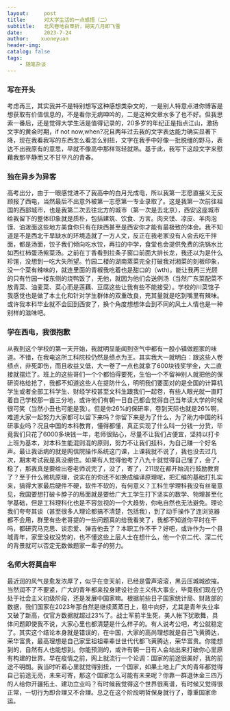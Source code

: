 ```yaml
---
layout:     post
title:      对大学生活的一点感悟（二）
subtitle:   北风卷地白草折，胡天八月即飞雪
date:       2023-7-24
author:    xuoneyuan
header-img: 
catalog: false
tags:
    - 随笔杂谈
---
```


### 写在开头
考虑再三，其实我并不是特别想写这种感想类杂文的，一是别人特意点进你博客是想获取有价值信息的，不是看你无病呻吟的，二是这种文章水多了也不好。但我思索一番后，还是觉得大学生活是值得记录的，20多岁的年纪正是指点江山，激扬文字的黄金时期，if not now,when?况且两年过去我的文字表达能力确实显著下降，现在我看我写的东西怎么看怎么别扭，文字在我手中好像一批脱缰的野马，表达不出我原有的意思，早就不像高中那样驾轻就熟。基于此，我写下这段文字来慰藉我那平静而又不甘平凡的青春。
### 独在异乡为异客
高考出分，由于一眼感觉进不了我高中的白月光成电，所以我第一志愿直接义无反顾报了西电，当然最后不出意外被第一志愿第一专业录取了。这是我第一次前往祖国的西部城市，也是我第二次去往北方的城市（第一次是去北京），西安这座城市给我留下的整体印象就是质朴，包括建筑、饮食、方言。肉夹馍、凉皮、羊肉泡馍、油泼面这些地方美食你只有在陕西甚至是西安你才能有最极致的体会。我不知道是不是西北干旱缺水的环境造就了一方人文，反正在我老家没有人会去吃干拌面，都是汤面，饺子我们倾向吃水饺，再拉的中学，食堂也会提供免费的洗锅水比如西红柿蛋汤紫菜汤。之前在丁香看到拉条子窗口前面大排长龙，我还以为是什么珍馐，没想到一吃大失所望。竹园二楼的湖南蒸菜完全打破我对湘菜的刻板印象，没一个菜有辣味的，就连里面的青椒我吃着也是甜口的（wth)。能让我再三光顾的只有竹园一楼东侧的烧鸭饭了，无他，就因为他们会送例汤（当然广东菜配菜不放青菜、油麦菜、菜心而是莲藕、豆腐这些让我有些不能接受）。学校的川菜馆子我感觉也是做了本土化和针对学生群体的双重改良，充其量就是吃到嘴里有辣味。或许我本科毕业就不会回到西安了，换个角度想想体会到不同的风土人情也是一种别样的滋味吧。
### 学在西电，我很抱歉
从我到这个学校的第一天开始，我就明显能闻到空气中都有一股小镇做题家的味道。不错，在我电这所工科院校仍然是绩点为王。其实我大一就明白：跟这些人卷绩点，非死即伤，而且收益又低，大一卷了一点也就拿了600块钱奖学金，大二直接就摆烂了。班上的这些哥们一个个都怕得要死，生怕一个不留神别人就把他的保研资格给抢了，我都不知道这些人在提防什么，明明我们要面对的是全国的计算机学生或者全部工科学生、财经学校甚至文科生跟我们一起卷，有些人眼光就一直盯着自己学校那一亩三分地，或许他们有朝一日自己都会觉得自己当年读大学的时候很可笑（当然小丑也可能是我）。但是你26%的保研率，卷到天际也就是26%啊，难道大家一起努力大家都可以留下来吗？你留下来是为了什么，为了助力中国的科研事业吗？况且中国的本科教育，懂得都懂，真正实现了什么叫一分钱一分货，毕竟我们只花了6000多块钱一年，老师很贴心，尽量不让我们占便宜，坚持以打卡上班为基本，对本科生能混则混的原则，努力不让我们挂科，为自己赚一个好名声。最让我诟病的就是网信院操作系统这门课，上课我就不说了，我也没去过几次，期末考试我是真没绷住。如果有人觉得他考了八九十就觉得自己懂了，会了，稳了，那我真是要给出卷老师说完了，没了，寄了，211现在都开始流行鼓励教育了？至于什么微机原理，说实在的你还不如换成编译原理呢，把汇编的基础打扎实来，搞得大家最后硬件不硬，软件不软的，有何意义？工科生学理科我没有丝毫意见，我国要想打破卡脖子的局面就是要给广大工学生打下坚实的数学、物理甚至化学基础，但是工科理科化也是不容忽视的一个大趋势，你电自然也无法避免。理论我们夸夸其谈（甚至很多人理论都搞不清楚，包括我），到了动手操作了连浏览器都不会用，群里有些老哥提的一些问题真的给我看笑了，我都不知道你平时在干吗，都研究马克思、谈恋爱、弹吉他去了？本职工作不干？好吧，或许作为一个县城青年，家里没权没势的，也不懂这些上层人士在想什么，他一个京二代、深二代的背景就可以否定无数做题家一辈子的努力。
### 名师大将莫自牢
最近润的风气是愈发浓厚了，似乎在变天前，已经是雷声滚滚，黑云压城城欲摧。当然润不了不要紧，广大的青年都来投身建设社会主义伟大事业，毕竟我们现在仍处于社会主义初级阶段，还是发展中国家嘛。根据前些日子国家统计局、财政部的数据，我们国家在2023年那自然是继续蒸蒸日上，稳中向好，尤其是青年失业率又破了新高，仅官方数据就超过23%了。战士军前半生死，美人帐下犹歌舞，具体问题即使我不说，大家心里也都清楚是什么样子的。有人说考公吧，考公就稳定了。其实这个结论本身就是错误的，在中国，大家的高尚理想就是自己飞黄腾达，荣华富贵，最高理想是自己家里祖祖辈辈世世代代都飞黄腾达，荣华富贵。你能想到的，自然有人也能想到。你能预测的，或许有朝一日有人会站出来打破你心里原有构建的世界。早在疫情之前，网上就流行一个论调：国家的前途很美好，我的前途不明朗。我当时听着心里就觉得别扭，一个国家，如果土地上广大的青年都觉得自己前途无亮，未来可寄，那这个国家怎么可能有未来呢？你靠一群退休金三四万的人给你开疆拓土、建功立业吗？有时候我觉得这个世界很离谱，有时候又觉得很正常，一切行为即合理又不合理。总之在这个阶段明哲保身就行了，尊重国家命运。
